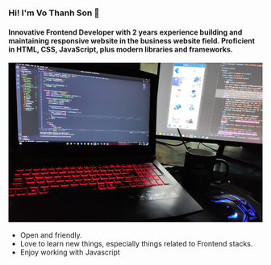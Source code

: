 ### Hi! I'm Vo Thanh Son 👋
#### Innovative Frontend Developer with 2 years experience building and maintaining responsive website in the business website field. Proficient in HTML, CSS, JavaScript, plus modern libraries and frameworks.
<p align="center">
  <a href="http://sonvt.epizy.com/"><img src="https://raw.githubusercontent.com/sonvt-fe/sonvt-fe/master/banner.jpg" width="720px" alt="sonvt-fe"/></a>
</p>
<ul>
  <li>Open and friendly.</li>
  <li>Love to learn new things, especially things related to Frontend stacks.</li>
  <li>Enjoy working with Javascript</li>
</ul>
<!--
**sonvt-fe/sonvt-fe** is a ✨ _special_ ✨ repository because its `README.md` (this file) appears on your GitHub profile.
Here are some ideas to get you started:

- 🔭 I’m currently working on ...
- 🌱 I’m currently learning ...
- 👯 I’m looking to collaborate on ...
- 🤔 I’m looking for help with ...
- 💬 Ask me about ...
- 📫 How to reach me: ...
- 😄 Pronouns: ...
- ⚡ Fun fact: ...
-->
